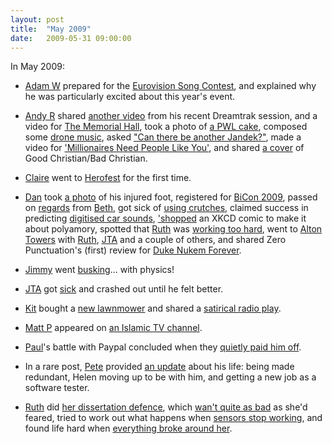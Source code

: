 ```yaml
---
layout: post
title:  "May 2009"
date:   2009-05-31 09:00:00
---
```


In May 2009:

* [Adam W][adam-w] prepared for the [Eurovision Song Contest](http://www.ad-space.org.uk/2009/05/10/aut-tace-aut-loquere-meliore-silentio/), and explained why he was particularly excited about this year's event.

* [Andy R][andy-r] shared [another video](http://paganwandererlu.wordpress.com/2009/05/06/the-gentlemens-game-dreamtrak-video/) from his recent Dreamtrak session, and a video for [The Memorial Hall](http://paganwandererlu.wordpress.com/2009/05/16/the-memorial-hall-video/), took a photo of [a PWL cake](http://paganwandererlu.wordpress.com/2009/05/20/fight-my-gateau-for-me/), composed some [drone music](http://paganwandererlu.wordpress.com/2009/05/21/a-piece-of-drone-music/), asked ["Can there be another Jandek?"](http://paganwandererlu.wordpress.com/2009/05/23/how-to-do-a-jandek/), made a video for ['Millionaires Need People Like You'](http://paganwandererlu.wordpress.com/2009/05/25/millionaires-need-people-like-you-video/), and shared [a cover](http://paganwandererlu.wordpress.com/2009/05/26/cover-of-good-christianbad-christian/) of Good Christian/Bad Christian.

* [Claire][claire] went to [Herofest](http://nowebsite.co.uk/blog/2009/05/herofest/) for the first time.

* [Dan][dan] took [a photo](http://www.scatmania.org/2009/05/01/promised-id-share-a-photo/) of his injured foot,  registered for [BiCon 2009](http://www.scatmania.org/2009/05/01/bicon-2009-registration/), passed on [regards](http://www.scatmania.org/2009/05/03/beth-sends-love/) from [Beth][beth], got sick of [using crutches](http://www.scatmania.org/2009/05/11/whats-a-cripple-been-up-to/), claimed success in predicting [digitised car sounds](http://www.scatmania.org/2009/05/12/digital-sounds-for-quiet-cars-i-totally-predicted-this/), ['shopped](http://www.scatmania.org/2009/05/15/satisfied/) an XKCD comic to make it about polyamory, spotted that [Ruth][ruth] was [working too hard](http://www.scatmania.org/2009/05/25/there-is-such-a-thing-as-working-too-hard/), went to [Alton Towers](http://www.scatmania.org/2009/05/26/alton-towers-2/) with [Ruth][ruth], [JTA][jta] and a couple of others, and shared Zero Punctuation's (first) review for [Duke Nukem Forever](http://www.scatmania.org/2009/05/28/zerto-punctuation-reviews-duke-nukem-forever/).

* [Jimmy][jimmy] went [busking](http://vikingjim.livejournal.com/35362.html)... with physics!

* [JTA][jta] got [sick](http://blog.electricquaker.co.uk/2009/05/15/hullo-william/) and crashed out until he felt better.

* [Kit][kit] bought a [new lawnmower](http://reaperkit.wordpress.com/2009/05/01/new-mower/) and shared a [satirical radio play](http://reaperkit.wordpress.com/2009/05/15/the-great-hargeisa-goat-bubble/).

* [Matt P][matt-p] appeared on [an Islamic TV channel](http://myzelik.livejournal.com/46146.html).

* [Paul][paul]'s battle with Paypal concluded when they [quietly paid him off](http://blog.pacifist.co.uk/2009/05/08/paypal-part-2/).

* In a rare post, [Pete][pete] provided [an update](http://loonybin345.livejournal.com/5141.html) about his life: being made redundant, Helen moving up to be with him, and getting a new job as a software tester.

* [Ruth][ruth] did [her dissertation defence](http://fleeblewidget.livejournal.com/156294.html), which [wan't quite as bad](http://fleeblewidget.livejournal.com/156483.html) as she'd feared, tried to work out what happens when [sensors stop working](http://fleeblewidget.livejournal.com/156733.html), and found life hard when [everything broke around her](http://fleeblewidget.livejournal.com/156965.html).


[adam-g]:  http://strokeyadam.livejournal.com/
[adam-w]:  http://www.ad-space.org.uk/
[andy-k]:  http://theguidemark3.livejournal.com/
[andy-r]:  http://selfdoubtgun.wordpress.com/
[beth]:    http://littlegreenbeth.livejournal.com/
[bryn]:    http://randomlyevil.org.uk/
[claire]:  http://nowebsite.co.uk/blog/
[dan]:     http://www.scatmania.org/
[ele]:     http://ele-is-crazy.livejournal.com/
[fiona]:   http://fionafish.wordpress.com/
[hayley]:  http://leelee1983.livejournal.com/
[jen]:     http://scleip.livejournal.com/
[jimmy]:   http://vikingjim.livejournal.com/
[jta]:     http://blog.electricquaker.co.uk/
[kit]:     http://reaperkit.wordpress.com/
[liz]:     http://norasdollhouse.livejournal.com/
[malbo21]: http://malbo21.wordpress.com/
[matt-p]:  http://myzelik.livejournal.com/
[matt-r]:  http://matt-inthe-hat.livejournal.com/
[paul]:    http://blog.pacifist.co.uk/
[penny]:   http://thepennyfaerie.livejournal.com/
[pete]:    http://loonybin345.livejournal.com/
[rory]:    http://razinaber.livejournal.com/
[ruth]:    http://fleeblewidget.co.uk/
[sarah]:   http://starlight-sarah.livejournal.com/
[sian]:    http://elgingerbread.wordpress.com/
